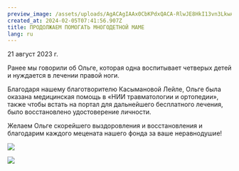 ```yaml
---
preview_image: /assets/uploads/AgACAgIAAx0CbKPdxQACA-RlwJE8HkI13vn3LkwAAaoBNvnmVgQAAv_hMRvqmQhKUptV6lY_wxQBAAMCAAN5AAM0BA
created_at: 2024-02-05T07:41:56.907Z
title: ПРОДОЛЖАЕМ ПОМОГАТЬ МНОГОДЕТНОЙ МАМЕ
lang: ru
---
```


21 август 2023 г.

Ранее мы говорили об Ольге, которая одна воспитывает четверых детей и нуждается в лечении правой ноги.

Благодаря нашему благотворителю Касымановой Лейле, Ольге была оказана медицинская помощь в «НИИ травматологии и ортопедии», также чтобы встать на портал для дальнейшего бесплатного лечения, было восстановлено удостоверение личности.

Желаем Ольге скорейшего выздоровления и восстановления и благодарим каждого мецената нашего фонда за ваше неравнодушие!

![](/assets/uploads/AgACAgIAAx0CbKPdxQACA-JlwJE8LMlPi1RAE4PauATSgoZKYgAC_uExG-qZCErUAz98GugFHwEAAwIAA3kAAzQE)

![](/assets/uploads/AgACAgIAAx0CbKPdxQACA-NlwJE8BZhgjIX8FOcfA75HpUMDwwAD4jEb6pkISgqHVl3xAtBYAQADAgADeQADNAQ)

